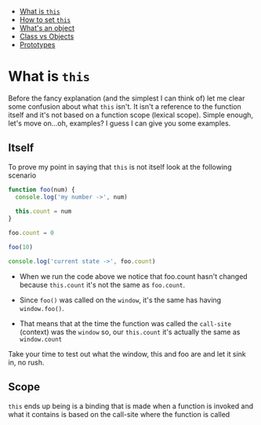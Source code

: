  * [What is `this`](this-and-object-prototype#What-is-this)
 * [How to set `this`]()
 * [What's an object]()
 * [Class vs Objects]()
 * [Prototypes]()

# What is `this`

Before the fancy explanation (and the simplest I can think of) let me clear some confusion about what `this` isn't. It isn't a reference to the function itself and it's not based on a function scope (lexical scope). Simple enough, let's move on...oh, examples? I guess I can give you some examples.

## Itself

To prove my point in saying that `this` is not itself look at the following scenario

```javascript
function foo(num) {
  console.log('my number ->', num)
  
  this.count = num
}

foo.count = 0

foo(10)

console.log('current state ->', foo.count)
```

- When we run the code above we notice that foo.count hasn't changed because `this.count` it's not the same as `foo.count`. 

- Since `foo()` was called on the `window`, it's the same has having `window.foo()`. 

- That means that at the time the function was called the `call-site` (context) was the `window` so, our `this.count` it's actually the same as `window.count`

Take your time to test out what the window, this and foo are and let it sink in, no rush.

## Scope

`this` ends up being is a binding that is made when a function is invoked and what it contains is based on the call-site where the function is called
